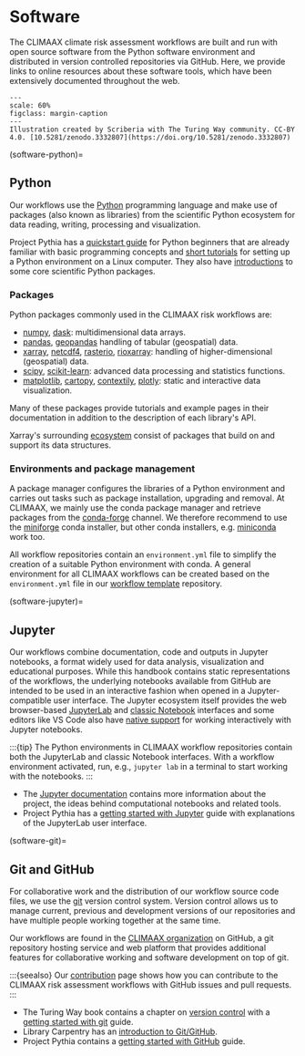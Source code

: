 # Software

The CLIMAAX climate risk assessment workflows are built and run with open source software from the Python software environment and distributed in version controlled repositories via GitHub.
Here, we provide links to online resources about these software tools, which have been extensively documented throughout the web.

```{figure} ../images/illustration/github_zenodo.jpg
---
scale: 60%
figclass: margin-caption
---
Illustration created by Scriberia with The Turing Way community. CC-BY 4.0. [10.5281/zenodo.3332807](https://doi.org/10.5281/zenodo.3332807)
```


(software-python)=
## Python

Our workflows use the [Python](https://www.python.org/) programming language and make use of packages (also known as libraries) from the scientific Python ecosystem for data reading, writing, processing and visualization.

Project Pythia has a [quickstart guide](https://foundations.projectpythia.org/foundations/quickstart.html) for Python beginners that are already familiar with basic programming concepts and [short tutorials](https://foundations.projectpythia.org/foundations/how-to-run-python.html) for setting up a Python environment on a Linux computer. They also have [introductions](https://foundations.projectpythia.org/core/overview.html) to some core scientific Python packages.


### Packages

Python packages commonly used in the CLIMAAX risk workflows are:

- [numpy](https://numpy.org/doc/1.26/), [dask](https://docs.dask.org/): multidimensional data arrays.
- [pandas](https://pandas.pydata.org/pandas-docs/version/2.2/), [geopandas](https://geopandas.org/en/v1.0.1/) handling of tabular (geospatial) data.
- [xarray](https://docs.xarray.dev/en/v2024.06.0/), [netcdf4](https://unidata.github.io/netcdf4-python/), [rasterio](https://rasterio.readthedocs.io/), [rioxarray](https://corteva.github.io/rioxarray/): handling of higher-dimensional (geospatial) data.
- [scipy](https://docs.scipy.org/doc/scipy-1.14.0/), [scikit-learn](https://scikit-learn.org/1.5/): advanced data processing and statistics functions.
- [matplotlib](https://matplotlib.org/3.8.4/), [cartopy](https://scitools.org.uk/cartopy/docs/latest/index.html), [contextily](https://contextily.readthedocs.io/), [plotly](https://plotly.com/python/): static and interactive data visualization.

Many of these packages provide tutorials and example pages in their documentation in addition to the description of each library's API.

Xarray's surrounding [ecosystem](https://docs.xarray.dev/en/latest/ecosystem.html) consist of packages that build on and support its data structures.


### Environments and package management

A package manager configures the libraries of a Python environment and carries out tasks such as package installation, upgrading and removal.
At CLIMAAX, we mainly use the conda package manager and retrieve packages from the [conda-forge](https://conda-forge.org) channel.
We therefore recommend to use the [miniforge](https://conda-forge.org/download/) conda installer, but other conda installers, e.g. [miniconda](https://docs.anaconda.com/miniconda/) work too.

All workflow repositories contain an `environment.yml` file to simplify the creation of a suitable Python environment with conda.
A general environment for all CLIMAAX workflows can be created based on the `environment.yml` file in our [workflow template](https://github.com/CLIMAAX/workflow_template) repository.


(software-jupyter)=
## Jupyter

Our workflows combine documentation, code and outputs in Jupyter notebooks, a format widely used for data analysis, visualization and educational purposes.
While this handbook contains static representations of the workflows, the underlying notebooks available from GitHub are intended to be used in an interactive fashion when opened in a Jupyter-compatible user interface.
The Jupyter ecosystem itself provides the web browser-based [JupyterLab](https://jupyterlab.readthedocs.io/en/latest/) and [classic Notebook](https://jupyter-notebook.readthedocs.io/en/latest/) interfaces and some editors like VS Code also have [native support](https://code.visualstudio.com/docs/datascience/jupyter-notebooks) for working interactively with Jupyter notebooks.

:::{tip}
The Python environments in CLIMAAX workflow repositories contain both the JupyterLab and classic Notebook interfaces.
With a workflow environment activated, run, e.g., `jupyter lab` in a terminal to start working with the notebooks.
:::

- The [Jupyter documentation](https://docs.jupyter.org/en/latest/) contains more information about the project, the ideas behind computational notebooks and related tools.
- Project Pythia has a [getting started with Jupyter](https://foundations.projectpythia.org/foundations/getting-started-jupyter.html) guide with explanations of the JupyterLab user interface.


(software-git)=
## Git and GitHub

For collaborative work and the distribution of our workflow source code files, we use the [git](https://git-scm.com/) version control system.
Version control allows us to manage current, previous and development versions of our repositories and have multiple people working together at the same time.

Our workflows are found in the [CLIMAAX organization](https://github.com/orgs/CLIMAAX/repositories) on GitHub, a git repository hosting service and web platform that provides additional features for collaborative working and software development on top of git.

:::{seealso}
Our [contribution](../community/contribute.md) page shows how you can contribute to the CLIMAAX risk assessment workflows with GitHub issues and pull requests.
:::

- The Turing Way book contains a chapter on [version control](https://book.the-turing-way.org/reproducible-research/vcs) with a [getting started with git](https://book.the-turing-way.org/reproducible-research/vcs/vcs-git) guide.
- Library Carpentry has an [introduction to Git/GitHub](https://librarycarpentry.org/lc-git/index.html).
- Project Pythia contains a [getting started with GitHub](https://foundations.projectpythia.org/foundations/getting-started-github.html) guide.
